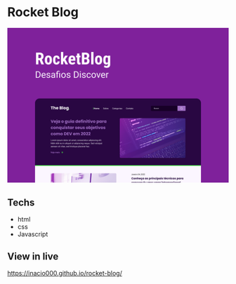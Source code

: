 # Rocket Blog
![preview](Capa.png)

## Techs

- html
- css
- Javascript

## View in live
https://inacio000.github.io/rocket-blog/
